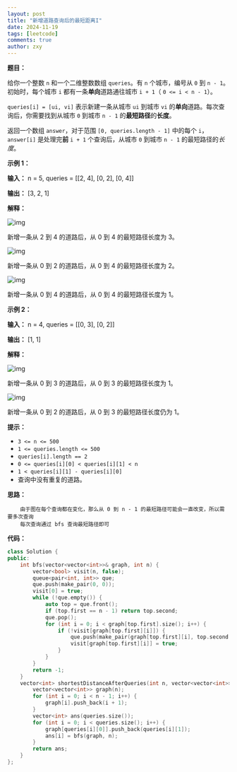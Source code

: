 ```yaml
---
layout: post
title: "新增道路查询后的最短距离I"
date: 2024-11-19
tags: [leetcode]
comments: true
author: zxy
---
```


**题目：**

给你一个整数 `n` 和一个二维整数数组 `queries`。有 `n` 个城市，编号从 `0` 到 `n - 1`。初始时，每个城市 `i` 都有一条**单向**道路通往城市 `i + 1`（ `0 <= i < n - 1`）。

`queries[i] = [ui, vi]` 表示新建一条从城市 `ui` 到城市 `vi` 的**单向**道路。每次查询后，你需要找到从城市 `0` 到城市 `n - 1` 的**最短路径**的**长度**。

返回一个数组 `answer`，对于范围 `[0, queries.length - 1]` 中的每个 `i`，`answer[i]` 是处理完**前** `i + 1` 个查询后，从城市 `0` 到城市 `n - 1` 的最短路径的*长度*。

**示例 1：**

**输入：** n = 5, queries = [[2, 4], [0, 2], [0, 4]]

**输出：** [3, 2, 1]

**解释：**

![img](https://assets.leetcode.com/uploads/2024/06/28/image8.jpg)

新增一条从 2 到 4 的道路后，从 0 到 4 的最短路径长度为 3。

![img](https://assets.leetcode.com/uploads/2024/06/28/image9.jpg)

新增一条从 0 到 2 的道路后，从 0 到 4 的最短路径长度为 2。

![img](https://assets.leetcode.com/uploads/2024/06/28/image10.jpg)

新增一条从 0 到 4 的道路后，从 0 到 4 的最短路径长度为 1。

**示例 2：**

**输入：** n = 4, queries = [[0, 3], [0, 2]]

**输出：** [1, 1]

**解释：**

![img](https://assets.leetcode.com/uploads/2024/06/28/image11.jpg)

新增一条从 0 到 3 的道路后，从 0 到 3 的最短路径长度为 1。

![img](https://assets.leetcode.com/uploads/2024/06/28/image12.jpg)

新增一条从 0 到 2 的道路后，从 0 到 3 的最短路径长度仍为 1。

**提示：**

- `3 <= n <= 500`
- `1 <= queries.length <= 500`
- `queries[i].length == 2`
- `0 <= queries[i][0] < queries[i][1] < n`
- `1 < queries[i][1] - queries[i][0]`
- 查询中没有重复的道路。

**思路：**

```
	由于图在每个查询都在变化，那么从 0 到 n - 1 的最短路径可能会一直改变，所以需要多次查询
	每次查询通过 bfs 查询最短路径即可
```

**代码：**

```cpp
class Solution {
public:
    int bfs(vector<vector<int>>& graph, int n) {
        vector<bool> visit(n, false);
        queue<pair<int, int>> que;
        que.push(make_pair(0, 0));
        visit[0] = true;
        while (!que.empty()) {
            auto top = que.front();
            if (top.first == n - 1) return top.second;
            que.pop();
            for (int i = 0; i < graph[top.first].size(); i++) {
                if (!visit[graph[top.first][i]]) {
                    que.push(make_pair(graph[top.first][i], top.second + 1));
                    visit[graph[top.first][i]] = true;
                }
            }
        }
        return -1;
    }
    vector<int> shortestDistanceAfterQueries(int n, vector<vector<int>>& queries) {
        vector<vector<int>> graph(n);
        for (int i = 0; i < n - 1; i++) {
            graph[i].push_back(i + 1);
        }
        vector<int> ans(queries.size());
        for (int i = 0; i < queries.size(); i++) {
            graph[queries[i][0]].push_back(queries[i][1]);
            ans[i] = bfs(graph, n);
        }
        return ans;
    }
};
```
